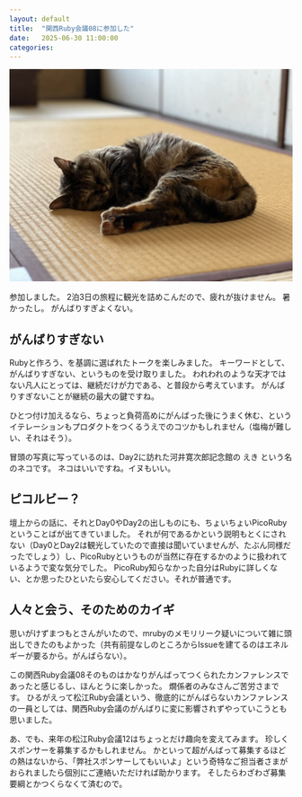 ```yaml
---
layout: default
title:  "関西Ruby会議08に参加した"
date:   2025-06-30 11:00:00
categories:
---
```


![ねこ](/assets/images/202506/eki.jpg)

参加しました。
2泊3日の旅程に観光を詰めこんだので、疲れが抜けません。
暑かったし。
がんばりすぎよくない。

## がんばりすぎない

Rubyと作ろう、を基調に選ばれたトークを楽しみました。
キーワードとして、がんばりすぎない、というものを受け取りました。
われわれのような天才ではない凡人にとっては、継続だけが力である、と普段から考えています。
がんばりすぎないことが継続の最大の鍵ですね。

ひとつ付け加えるなら、ちょっと負荷高めにがんばった後にうまく休む、というイテレーションもプロダクトをつくるうえでのコツかもしれません（塩梅が難しい、それはそう）。

冒頭の写真に写っているのは、Day2に訪れた河井寛次郎記念館の えき という名のネコです。
ネコはいいですね。イヌもいい。

## ピコルビー？

壇上からの話に、それとDay0やDay2の出しものにも、ちょいちょいPicoRubyということばが出てきていました。
それが何であるかという説明もとくにされない（Day0とDay2は観光していたので直接は聞いていませんが、たぶん同様だったでしょう）し、PicoRubyというものが当然に存在するかのように扱われているようで変な気分でした。
PicoRuby知らなかった自分はRubyに詳しくない、とか思ったひといたら安心してください。それが普通です。

## 人々と会う、そのためのカイギ

思いがけずまつもとさんがいたので、mrubyのメモリリーク疑いについて雑に頭出しできたのもよかった（共有前提なしのところからIssueを建てるのはエネルギーが要るから。がんばらない）。

この関西Ruby会議08そのものはかなりがんばってつくられたカンファレンスであったと感じるし、ほんとうに楽しかった。
燗係者のみなさんご苦労さまです。
ひるがえって松江Ruby会議という、徹底的にがんばらないカンファレンスの一員としては、関西Ruby会議のがんばりに変に影響されずやっていこうとも思いました。

あ、でも、来年の松江Ruby会議12はちょっとだけ趣向を変えてみます。
珍しくスポンサーを募集するかもしれません。
かといって超がんばって募集するほどの熱はないから、「弊社スポンサーしてもいいよ」という奇特なご担当者さまがおられましたら個別にご連絡いただければ助かります。
そしたらわざわざ募集要綱とかつくらなくて済むので。

